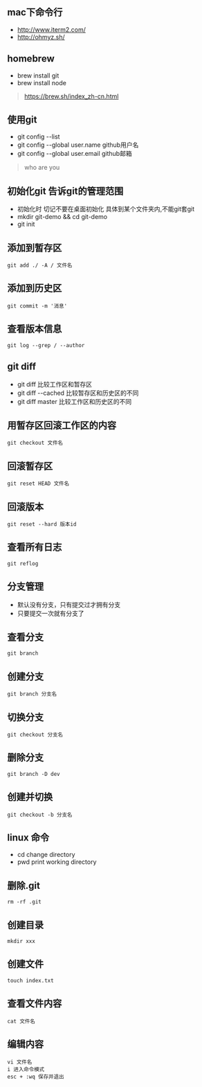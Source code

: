 ## mac下命令行
- http://www.iterm2.com/
- http://ohmyz.sh/


## homebrew 
- brew install git
- brew install node

> https://brew.sh/index_zh-cn.html


## 使用git
- git config --list
- git config --global user.name github用户名
- git config --global user.email github邮箱

> who are you
## 初始化git 告诉git的管理范围
- 初始化时 切记不要在桌面初始化 具体到某个文件夹内,不能git套git
- mkdir git-demo && cd git-demo
- git init 

## 添加到暂存区
```
git add ./ -A / 文件名
```
## 添加到历史区
```
git commit -m '消息'
```
## 查看版本信息
```
git log --grep / --author
```

## git diff
- git diff 比较工作区和暂存区
- git diff --cached 比较暂存区和历史区的不同
- git diff master 比较工作区和历史区的不同

## 用暂存区回滚工作区的内容 
```
git checkout 文件名
```

## 回滚暂存区
```
git reset HEAD 文件名
```

## 回滚版本
```
git reset --hard 版本id
```

## 查看所有日志
```
git reflog
```

## 分支管理
- 默认没有分支，只有提交过才拥有分支
- 只要提交一次就有分支了

## 查看分支
```
git branch 
```

## 创建分支
```
git branch 分支名
```

## 切换分支
```
git checkout 分支名
```
## 删除分支
```
git branch -D dev
```

## 创建并切换
```
git checkout -b 分支名
```


## linux 命令
- cd change directory
- pwd print working directory


## 删除.git
```
rm -rf .git
```
## 创建目录
```
mkdir xxx
```
## 创建文件
```
touch index.txt
```
## 查看文件内容
```
cat 文件名
```
## 编辑内容
```
vi 文件名
i 进入命令模式
esc + :wq 保存并退出
```


